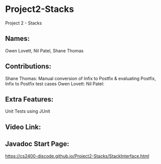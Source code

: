 # Project2-Stacks
Project 2 - Stacks

Names:
-
Owen Lovett, Nil Patel, Shane Thomas

Contributions:
-
Shane Thomas: Manual conversion of Infix to Postfix & evaluating Postfix, Infix to Postfix test cases
Owen Lovett:
Nil Patel:

Extra Features:
-
Unit Tests using JUnit

Video Link:
- 


Javadoc Start Page:
-
https://cs2400-discode.github.io/Project2-Stacks/StackInterface.html

